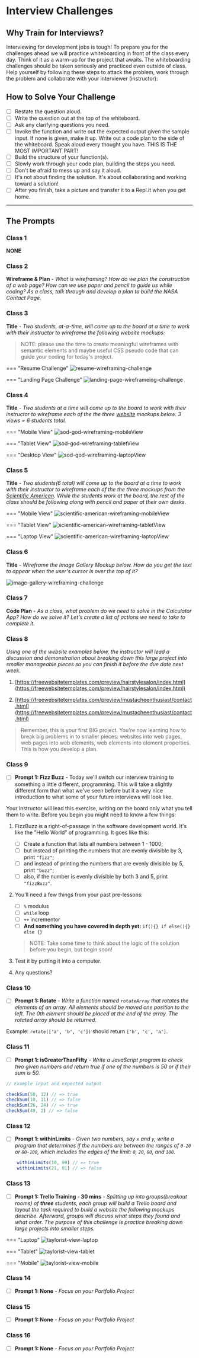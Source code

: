 # Interview Challenges

## Why Train for Interviews?

Interviewing for development jobs is tough! To prepare you for the challenges ahead we will practice whiteboarding in front of the class every day. Think of it as a warm-up for the project that awaits. The whiteboarding challenges should be taken seriously and practiced even outside of class. Help yourself by following these steps to attack the problem, work through the problem and collaborate with your interviewer (instructor):

## How to Solve Your Challenge

- [ ] Restate the question aloud.
- [ ] Write the question out at the top of the whiteboard.
- [ ] Ask any clarifying questions you need.
- [ ] Invoke the function and write out the expected output given the sample input. If none is given, make it up.
Write out a code plan to the side of the whiteboard.
Speak aloud every thought you have. THIS IS THE MOST IMPORTANT PART!
- [ ] Build the structure of your function(s).
- [ ] Slowly work through your code plan, building the steps you need.
- [ ] Don't be afraid to mess up and say it aloud.
- [ ] It's not about finding the solution. It's about collaborating and working toward a solution!
- [ ] After you finish, take a picture and transfer it to a Repl.it when you get home.

<!-- ```javascript
  // optional code example
``` -->

******

## The Prompts

### Class 1

**NONE**

### Class 2

**Wireframe & Plan** - *What is wireframing? How do we plan the construction of a web page? How can we use paper and pencil to guide us while coding? As a class, talk through and develop a plan to build the NASA Contact Page.*
<!-- - [ ] **Prompt 2: Title** - *description* -->

### Class 3

**Title** - *Two students, at-a-time, will come up to the board at a time to work with their instructor to wireframe the following website mockups:*

  > NOTE: please use the time to create meaningful wireframes with semantic elements and maybe useful CSS pseudo code that can guide your coding for today's project.

=== "Resume Challenge"
    ![resume-wireframing-challenge](./../images/resume-wireframing-challenge.png)

=== "Landing Page Challenge"
    ![landing-page-wireframeing-challenge](./../images/landing-page-wireframeing-challenge.png)

### Class 4

**Title** - *Two students at a time will come up to the board to work with their instructor to wireframe each of the the three [website](https://www.sodgod.com/composting/) mockups below. 3 views = 6 students total.*

=== "Mobile View"
    ![sod-god-wireframing-mobileView](./../images/sod-god-wireframing-mobileView.png)

=== "Tablet View"
    ![sod-god-wireframing-tabletView](./../images/sod-god-wireframing-tabletView.png)

=== "Desktop View"
    ![sod-god-wireframing-laptopView](./../images/sod-god-wireframing-laptopView.png)

### Class 5

**Title** - *Two students(6 total) will come up to the board at a time to work with their instructor to wireframe each of the the three mockups from the [Scientific American](https://www.scientificamerican.com/article/co2-levels-just-hit-another-record-heres-why-it-matters/). While the students work at the board, the rest of the class should be following along with pencil and paper at their own desks.*

=== "Mobile View"
    ![scientific-american-wireframing-mobileView](./../images/scientific-american-wireframing-mobileView.png)

=== "Tablet View"
    ![scientific-american-wireframing-tabletView](./../images/scientific-american-wireframing-tabletView.png)

=== "Laptop View"
    ![scientific-american-wireframing-laptopView](./../images/scientific-american-wireframing-laptopView.png)

### Class 6

**Title** - *Wireframe the Image Gallery Mockup below. How do you get the text to appear when the user's cursor is over the top of it?*

![image-gallery-wireframing-challenge](./../images/image-gallery-wireframing-challenge.png)

### Class 7

**Code Plan** - *As a class, what problem do we need to solve in the Calculator App? How do we solve it? Let's create a list of actions we need to take to complete it.*
<!-- - [ ] **Prompt 2: Title** - *description* -->

### Class 8

*Using one of the website examples below, the instructor will lead a discussion and demonstration about breaking down this large project into smaller manageable pieces so you can finish it before the due date next week.*

1. [https://freewebsitetemplates.com/preview/hairstylesalon/index.html](https://freewebsitetemplates.com/preview/hairstylesalon/index.html)

2. [https://freewebsitetemplates.com/preview/mustacheenthusiast/contact.html](https://freewebsitetemplates.com/preview/mustacheenthusiast/contact.html)

> Remember, this is your first BIG project. You're now learning how to break big problems in to smaller pieces: websites into web pages, web pages into web elements, web elements into element properties. This is how you develop a plan.

### Class 9

- [ ] **Prompt 1: Fizz Buzz** - Today we'll switch our interview training to something a little different, programming. This will take a slightly different form than what we've seen before but it a very nice introduction to what some of your future interviews will look like.

Your instructor will lead this exercise, writing on the board only what you tell them to write. Before you begin you might need to know a few things:

1. FizzBuzz is a right-of-passage in the software development world. It's like the "Hello World" of programming. It goes like this:

    * [ ] Create a function that lists all numbers between 1 - 1000;
    * [ ] but instead of printing the numbers that are evenly divisible by 3, print `"fizz"`;
    * [ ] and instead of printing the numbers that are evenly divisible by 5, print `"buzz"`;
    * [ ] also, if the number is evenly divisible by both 3 and 5, print `"fizzBuzz"`.

2. You'll need a few things from your past pre-lessons:

    * [ ] `%` modulus
    * [ ] `while` loop
    * [ ] `++` incrementor
    * [ ] **And something you have covered in depth yet:** `if(){} if else(){} else {}`

    > NOTE: Take some time to think about the logic of the solution before you begin, but begin soon!

3. Test it by putting it into a computer.
4. Any questions?

### Class 10

- [ ] **Prompt 1: Rotate** - *Write a function named `rotateArray` that rotates the elements of an array. All elements should be moved one position to the left. The 0th element should be placed at the end of the array. The rotated array should be returned.*

Example: `rotate(['a', 'b', 'c'])` should return `['b', 'c', 'a']`.
<!-- - [ ] **Prompt 2: Title** - *description* -->

### Class 11

- [ ] **Prompt 1: isGreaterThanFifty** - *Write a JavaScript program to check two given numbers and return true if one of the numbers is 50 or if their sum is 50.*

```javascript
// Example input and expected output

checkSum(50, 12) // => true
checkSum(10, 11) // => false
checkSum(26, 24) // => true
checkSum(49, 2) // => false 
```

### Class 12

- [ ] **Prompt 1: withinLimits** - *Given two numbers, say `x` and `y`, write a program that determines if the numbers are between the ranges of `0-20` or `80-100`, which includes the edges of the limit: `0`, `20`, `80`, and `100`.*

```javascript
    withinLimits(10, 99) // => true
    withinLimits(21, 81) // => false
```

### Class 13

- [ ] **Prompt 1: Trello Training - 30 mins** - *Splitting up into groups(breakout rooms) of **three** students, each group will build a Trello board and layout the task required to build a website the following mockups describe. Afterward, groups will discuss what steps they found and what order. The purpose of this challenge is practice breaking down large projects into smaller steps.*

=== "Laptop"
    ![taylorist-view-laptop](./../images/taylorist-view-laptop.png)

=== "Tablet"
    ![taylorist-view-tablet](./../images/taylorist-view-tablet.png)

=== "Mobile"
    ![taylorist-view-mobile](./../images/taylorist-view-mobile.png)

### Class 14

- [ ] **Prompt 1: None** - *Focus on your Portfolio Project*

### Class 15

- [ ] **Prompt 1: None** - *Focus on your Portfolio Project*

### Class 16

- [ ] **Prompt 1: None** - *Focus on your Portfolio Project*
<!-- - [ ] **Prompt 2: Title** - *description* -->

<!-- Two students(6 total) will come up to the board at a time to work with their instructor to wireframe each of the the three mockups from the [Bite](https://bitetoothpastebits.com/). While the student work at the board, the rest of the class should be following along with pencil and paper at their own desks. Choose one site and start wireframing it. Make sure to include class and ids. -->
